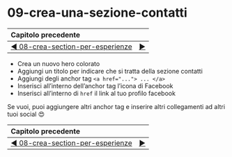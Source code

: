 # 09-crea-una-sezione-contatti

| Capitolo precedente  |      |
| :--------------- | ---------------: |
| [◀︎ 08-crea-section-per-esperienze](../08-crea-section-per-esperienze)| [▶︎](https://github.com/lykkechen/work-pop/) |

- Crea un nuovo hero colorato
- Aggiungi un titolo per indicare che si tratta della sezione contatti
- Aggiungi degli anchor tag `<a href="..."> ... </a>`
- Inserisci all’interno dell’anchor tag l’icona di Facebook
- Inserisci all’interno di `href` il link al tuo profilo facebook

Se vuoi, puoi aggiungere altri anchor tag e inserire altri collegamenti ad altri tuoi social 😍


| Capitolo precedente  |      |
| :--------------- | ---------------: |
| [◀︎ 08-crea-section-per-esperienze](../08-crea-section-per-esperienze)| [▶︎](https://github.com/lykkechen/work-pop/) |